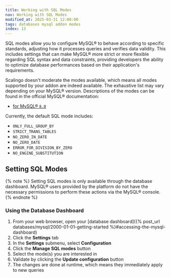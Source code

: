```yaml
---
title: Working with SQL Modes
nav: Working with SQL Modes
modified_at: 2025-03-31 12:00:00
tags: databases mysql addon modes
index: 13
---
```



SQL modes allow you to configure MySQL® to behave according to specific
standards, adjusting how it processes queries and verifies data validity. This
includes settings that can make MySQL® more strict or more flexible regarding
SQL syntax and data constraints, providing developers the ability to optimize
database performances based on their application's requirements.

Scalingo doesn't moderate the modes available, which means all modes supported
by your addon are indeed available. The exhaustive list may vary depending on
your MySQL® version. Descriptions of the modes can be found in the official
MySQL® documentation:

- [for MySQL® `8.0`](https://dev.mysql.com/doc/refman/8.0/en/sql-mode.html)

Currently, the default SQL mode includes:
- `ONLY_FULL_GROUP_BY`
- `STRICT_TRANS_TABLES`
- `NO_ZERO_IN_DATE`
- `NO_ZERO_DATE`
- `ERROR_FOR_DIVISION_BY_ZERO`
- `NO_ENGINE_SUBSTITUTION`


## Setting SQL Modes

{% note %}
Setting SQL modes is only available through the database dashboard. MySQL®
users provided by the platform do not have the necessary permissions to perform
these actions via the MySQL® console.
{% endnote %}

### Using the Database Dashboard

1. From your web browser, open your [database dashboard]({% post_url databases/mysql/2000-01-01-getting-started %}#accessing-the-mysql-dashboard)
2. Click the **Settings** tab
3. In the **Settings** submenu, select **Configuration**
4. Click the **Manage SQL modes** button
5. Select the mode(s) you are interested in
6. Validate by clicking the **Update configuration** button
7. The changes are done at runtime, which means they immediately apply to new
   queries
